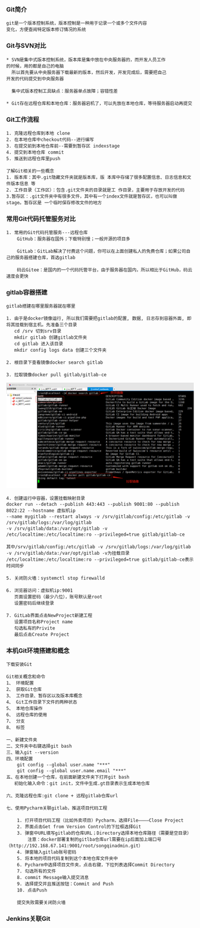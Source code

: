 ### Git简介

    git是一个版本控制系统，版本控制是一种用于记录一个或多个文件内容
    变化，方便查阅特定版本修订情况的系统
    
### Git与SVN对比

    * SVN是集中式版本控制系统，版本库是集中放在中央服务器的，而开发人员工作
    的时候，用的都是自己的电脑
      所以首先要从中央服务器下载最新的版本，然后开发，开发完成后，需要把自己
    开发的代码提交到中央服务器
    
      集中式版本控制工具缺点：服务器单点故障；容错性差
      
    * Git存在远程仓库和本地仓库：服务器宕机了，可以先放在本地仓库，等待服务器启动再提交
    
### Git工作流程

    1. 克隆远程仓库到本地 clone
    2. 在本地仓库中checkout代码--进行编写
    3. 在提交前到本地仓库前--需要到暂存区 indexstage
    4. 提交到本地仓库 commit
    5. 推送到远程仓库里push
    
    了解Git相关的一些概念
    1. 版本库：其中.git隐藏文件夹就是版本库，版 本库中存储了很多配置信息、日志信息和文件版本信息 等
    2. 工作目录（工作区）：包含.git文件夹的目录就是工 作目录，主要用于存放开发的代码
    3.暂存区：.git文件夹中有很多文件，其中有一个index文件就是暂存区，也可以叫做stage。暂存区是 一个临时保存修改文件的地方
    
### 常用Git代码托管服务对比
    
    1. 常用的Git代码托管服务---远程仓库
        GitHub：服务器在国外；下载特别慢；一般开源的项目多
        
        GitLab：GitLab解决了付费这个问题，你可以在上面创建私人的免费仓库；如果公司自己的服务器搭建仓库，首选gitlab
        
        码云Gitee：是国内的一个代码托管平台，由于服务器在国内，所以相比于GitHub，码云速度会更快
        
### gitlab容器搭建

    gitlab搭建在哪里服务器就在哪里
    
    1. 由于是docker镜像运行, 所以我们需要把gitlab的配置, 数据, 日志存到容器外面, 即将其挂载到宿主机。先准备三个目录
       cd /srv 切到srv目录
       mkdir gitlab 创建gitlab文件夹
       cd gitlab 进入该目录
       mkdir config logs data 创建三个文件夹
       
    2. 根目录下查看镜像docker search gitlab
    
    3. 拉取镜像docker pull gitlab/gitlab-ce
    
![git](img/git01.png)

    4. 创建运行中容器，设置挂载映射目录
    docker run --detach --publish 443:443 --publish 9001:80 --publish 8022:22 --hostname 虚拟机ip
    --name mygitlab --restart always -v /srv/gitlab/config:/etc/gitlab -v /srv/gitlab/logs:/var/log/gitlab 
    -v /srv/gitlab/data:/var/opt/gitlab -v /etc/localtime:/etc/localtime:ro --privileged=true gitlab/gitlab-ce
    
    其中/srv/gitlab/config:/etc/gitlab -v /srv/gitlab/logs:/var/log/gitlab -v /srv/gitlab/data:/var/opt/gitlab -v为挂载目录
    /etc/localtime:/etc/localtime:ro --privileged=true gitlab/gitlab-ce表示时间同步
    
    5. 关闭防火墙：systemctl stop firewalld
    
    6. 浏览器访问：虚拟机ip:9001
       页面设置密码（最少八位），账号默认是root
       设置密码后继续登录
       
    7. GitLab界面点击NewProject新建工程
       设置项目名称Project name
       勾选私有的Privite
       最后点击Create Project
       
### 本机Git环境搭建和概念

    下载安装Git
    
    Git相关概念和命令
    1、 环境配置
    2、 获取Git仓库
    3、 工作目录、暂存区以及版本库概念
    4、 Git工作目录下文件的两种状态
    5、 本地仓库操作
    6、 远程仓库的使用
    7、 分支
    8、 标签
    
    一、新建文件夹
    二、文件夹中右键选择git bash
    三、输入git --version
    四、环境配置
        git config --global user.name "***"
        git config --global user.name.email "***"
    五、在本地创建一个仓库，在前面新建文件夹下打开git bash
       初始化输入命令：git init，文件中生成.gt目录表示生成本地仓库
       
    六、克隆远程仓库:git clone + 远程gitlab仓库url
    
    七、使用Pycharm关联gitlab，推送项目代码工程
        
        1. 打开项目代码工程（比如外卖项目）Pycharm，选择File————Close Project
        2. 界面点击Get from Version Control的下拉框选择Git
        3. 弹窗中URL填写gitlab的仓库URL；Directory选择本地仓库路径（需要是空目录）
            注意：docker部署复制的gitlba仓库url需要在ip后面加上端口号（http://192.168.67.141:9001/root/songqinadmin.git）
        4. 弹窗输入gitlab账号密码
        5. 将本地的项目代码复制到这个本地仓库文件夹中
        6. Pycharm中选择项目文件夹，点击右键，下拉列表选择Commit Directory
        7. 勾选所有的文件
        8. commit Message输入提交消息
        9. 选择提交并且推送按钮：Commit and Push
        10. 点击Push
        
        提交失败需要关闭防火墙
        
### Jenkins关联Git

    
    
    
    
